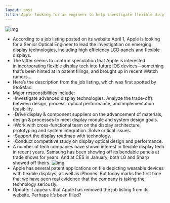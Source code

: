 ```yaml
---
layout: post
title: Apple looking for an engineer to help investigate flexible display tech
---
```

![img](http://media.idownloadblog.com/wp-content/uploads/2013/04/Flexible-display-closeup.jpg)
* According to a job listing posted on its website April 1, Apple is looking for a Senior Optical Engineer to lead the investigation on emerging display technologies, including high efficiency LCD panels and flexible displays.
* The latter seems to confirm speculation that Apple is interested in incorporating flexible display tech into future iOS devices—something that’s been hinted at in patent filings, and brought up in recent iWatch rumors…
* Here’s the description from the job listing, which was first spotted by 9to5Mac:
* Major responsibilities include:
* -Investigate advanced display technologies. Analyze the trade-offs between design, process, optical performance, and implementation feasibility.
* -Drive display & component suppliers on the advancement of materials, design & processes to meet display module and system design goals.
* -Work with cross-functional team on the display architecture, prototyping and system integration. Solve critical issues.
* -Support the display roadmap with technology.
* -Conduct competitive study on display optical design and performance.
* A number of tech companies have shown interest in flexible display tech in recent years. Samsung has been showing off its bendable panels at trade shows for years. And at CES in January, both LG and Sharp showed off theirs.
![img](http://media.idownloadblog.com/wp-content/uploads/2012/05/Samsung-shows-off-flexible-AMOLED-at-CES-2011.jpeg)
* Apple has several patent applications on file depicting wearable devices with flexible displays, as well as iPhones. But today marks the first time that we have seen real evidence that the company is taking the technology seriously.
* Update: it appears that Apple has removed the job listing from its website. Perhaps it’s been filled?

